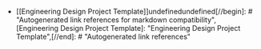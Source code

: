 - [[Engineering Design Project Template]]undefinedundefined[//begin]: # "Autogenerated link references for markdown compatibility",[Engineering Design Project Template]: <Engineering Design Project Template> "Engineering Design Project Template",[//end]: # "Autogenerated link references"
